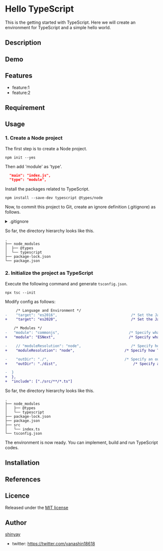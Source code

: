 # Hello TypeScript

This is the getting started with TypeScript.
Here we will create an environment for TypeScript and a simple hello world.

## Description

## Demo

## Features

- feature:1
- feature:2

## Requirement

## Usage

### 1. Create a Node project

The first step is to create a Node project.

```shell
npm init --yes
```

Then add 'module' as 'type'.

```json
  "main": "index.js",
  "type": "module",
```

Install the packages related to TypeScript.

```shell
npm install --save-dev typescript @types/node
```

Now, to commit this project to Git, create an ignore definition (.gitignore) as follows.

<details>
<summary>.gitignore</summary>

```text
lib-cov
*.seed
*.log
*.csv
*.dat
*.out
*.pid
*.gz
*.swp

pids
logs
results
tmp

# Build
public/css/main.css

# Coverage reports
coverage

# API keys and secrets
.env

# Dependency directory
node_modules
bower_components

# Editors
.idea
*.iml

# OS metadata
.DS_Store
Thumbs.db

# Ignore built ts files
dist/**/*

# ignore yarn.lock
yarn.lock
```

</details>

So far, the directory hierarchy looks like this.

```text
.
├── node_modules
│  ├── @types
│  └── typescript
├── package-lock.json
└── package.json
```

### 2. Initialize the project as TypeScript

Execute the following command and generate `tsconfig.json`.

```shell
npx tsc --init
```

Modify config as follows:

```diff
     /* Language and Environment */
-    "target": "es2016",                                  /* Set the JavaScript language version for emitted JavaScript and include compatible library declarations. */
+    "target": "es2020",                                  /* Set the JavaScript language version for emitted JavaScript and include compatible library declarations. */
```

```diff
    /* Modules */
-   "module": "commonjs",                                /* Specify what module code is generated. */
+   "module": "ESNext",                                  /* Specify what module code is generated. */
```

```diff
-    // "moduleResolution": "node",                       /* Specify how TypeScript looks up a file from a given module specifier. */
+    "moduleResolution": "node",                       /* Specify how TypeScript looks up a file from a given module specifier. */
```

```diff
-    "outDir": "./",                                   /* Specify an output folder for all emitted files. */
+    "outDir": "./dist",                                   /* Specify an output folder for all emitted files. */
```

```diff
-  }
+  },
+  "include": ["./src/**/*.ts"]
```

So far, the directory hierarchy looks like this.

```shell
.
├── node_modules
│   ├── @types
│   └── typescript
├── package-lock.json
├── package.json
├── src
│   └── index.ts
└── tsconfig.json
```

The environment is now ready. You can implement, build and run TypeScript codes.

## Installation

## References

## Licence

Released under the [MIT license](https://gist.githubusercontent.com/shinyay/56e54ee4c0e22db8211e05e70a63247e/raw/34c6fdd50d54aa8e23560c296424aeb61599aa71/LICENSE)

## Author

[shinyay](https://github.com/shinyay)
- twitter: https://twitter.com/yanashin18618
